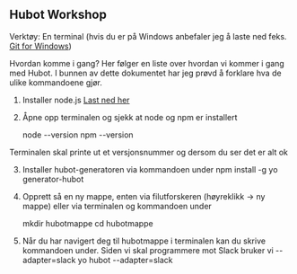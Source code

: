 ## Hubot Workshop

Verktøy: En terminal (hvis du er på Windows anbefaler jeg å laste ned feks. [Git for Windows](https://git-for-windows.github.io/))

Hvordan komme i gang? Her følger en liste over hvordan vi kommer i gang med Hubot. I bunnen av dette dokumentet har jeg prøvd å forklare hva de ulike kommandoene gjør.

1. Installer node.js [Last ned her](https://nodejs.org/en/)
2. Åpne opp terminalen og sjekk at node og npm er installert

    node --version
    npm --version

Terminalen skal printe ut et versjonsnummer og dersom du ser det er alt ok

3. Installer hubot-generatoren via kommandoen under
    npm install -g yo generator-hubot

4. Opprett så en ny mappe, enten via filutforskeren (høyreklikk -> ny mappe) eller via terminalen og kommandoen under

    mkdir hubotmappe
    cd hubotmappe

5. Når du har navigert deg til hubotmappe i terminalen kan du skrive kommandoen under. Siden vi skal programmere mot Slack bruker vi --adapter=slack
    yo hubot --adapter=slack

